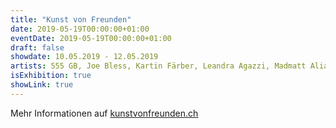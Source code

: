 ```yaml
---
title: "Kunst von Freunden"
date: 2019-05-19T00:00:00+01:00
eventDate: 2019-05-19T00:00:00+01:00
draft: false
showdate: 10.05.2019 - 12.05.2019
artists: 555 GB, Joe Bless, Kartin Färber, Leandra Agazzi, Madmatt Alias Livia und Nike, Mai Shlesinger, Maria Zimmermann, Stanco, Trinky One
isExhibition: true
showLink: true
---
```


Mehr Informationen auf [kunstvonfreunden.ch](https://kunstvonfreunden.ch/alle-artists/)

